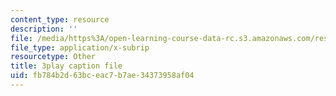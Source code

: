```yaml
---
content_type: resource
description: ''
file: /media/https%3A/open-learning-course-data-rc.s3.amazonaws.com/res-2-002-finite-element-procedures-for-solids-and-structures-spring-2010/fb784b2d63bceac7b7ae34373958af04_20WSeL4tz2k.srt
file_type: application/x-subrip
resourcetype: Other
title: 3play caption file
uid: fb784b2d-63bc-eac7-b7ae-34373958af04
---
```

